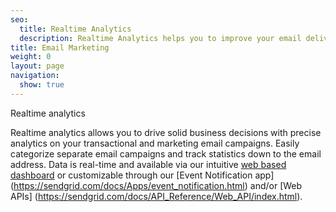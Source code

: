 ```yaml
---
seo:
  title: Realtime Analytics
  description: Realtime Analytics helps you to improve your email deliverability ....
title: Email Marketing
weight: 0
layout: page
navigation:
  show: true
---
```


Realtime analytics

Realtime analytics allows you to drive solid business decisions with precise analytics on your transactional and 
marketing email campaigns. Easily categorize separate email campaigns and track statistics down to the email address. 
Data is real-time and available via our intuitive [web based dashboard](https://sendgrid.com/docs/Marketing_Emails/dashboard.html)
or customizable through our [Event Notification app] (https://sendgrid.com/docs/Apps/event_notification.html) 
and/or [Web APIs] (https://sendgrid.com/docs/API_Reference/Web_API/index.html).
